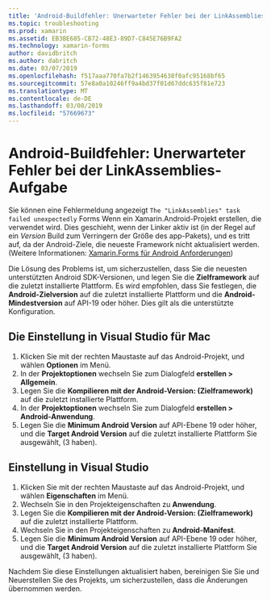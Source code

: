 ```yaml
---
title: 'Android-Buildfehler: Unerwarteter Fehler bei der LinkAssemblies-Aufgabe'
ms.topic: troubleshooting
ms.prod: xamarin
ms.assetid: EB3BE685-CB72-48E3-89D7-C845E76B9FA2
ms.technology: xamarin-forms
author: davidbritch
ms.author: dabritch
ms.date: 03/07/2019
ms.openlocfilehash: f517aaa770fa7b2f1463954638f0afc95168bf65
ms.sourcegitcommit: 57e8a0a10246ff9a4bd37f01d67ddc635f81e723
ms.translationtype: MT
ms.contentlocale: de-DE
ms.lasthandoff: 03/08/2019
ms.locfileid: "57669673"
---
```

# <a name="android-build-error--the-linkassemblies-task-failed-unexpectedly"></a>Android-Buildfehler: Unerwarteter Fehler bei der LinkAssemblies-Aufgabe

Sie können eine Fehlermeldung angezeigt `The "LinkAssemblies" task failed unexpectedly` Forms Wenn ein Xamarin.Android-Projekt erstellen, die verwendet wird. Dies geschieht, wenn der Linker aktiv ist (in der Regel auf ein *Version* Build zum Verringern der Größe des app-Pakets), und es tritt auf, da der Android-Ziele, die neueste Framework nicht aktualisiert werden. (Weitere Informationen: [Xamarin.Forms für Android Anforderungen](~/get-started/requirements.md#android))

Die Lösung des Problems ist, um sicherzustellen, dass Sie die neuesten unterstützten Android SDK-Versionen, und legen Sie die **Zielframework** auf die zuletzt installierte Plattform. Es wird empfohlen, dass Sie festlegen, die **Android-Zielversion** auf die zuletzt installierte Plattform und die **Android-Mindestversion** auf API-19 oder höher. Dies gilt als die unterstützte Konfiguration.

## <a name="setting-in-visual-studio-for-mac"></a>Die Einstellung in Visual Studio für Mac

1.  Klicken Sie mit der rechten Maustaste auf das Android-Projekt, und wählen **Optionen** im Menü.
2.  In der **Projektoptionen** wechseln Sie zum Dialogfeld **erstellen > Allgemein**.
3.  Legen Sie die **Kompilieren mit der Android-Version: (Zielframework)**  auf die zuletzt installierte Plattform.
4.  In der **Projektoptionen** wechseln Sie zum Dialogfeld **erstellen > Android-Anwendung**.
5.  Legen Sie die **Minimum Android Version** auf API-Ebene 19 oder höher, und die **Target Android Version** auf die zuletzt installierte Plattform Sie ausgewählt, (3 haben).

## <a name="setting-in-visual-studio"></a>Einstellung in Visual Studio

1.  Klicken Sie mit der rechten Maustaste auf das Android-Projekt, und wählen **Eigenschaften** im Menü.
2.  Wechseln Sie in den Projekteigenschaften zu **Anwendung**.
3.  Legen Sie die **Kompilieren mit der Android-Version: (Zielframework)**  auf die zuletzt installierte Plattform.
4.  Wechseln Sie in den Projekteigenschaften zu **Android-Manifest**.
5.  Legen Sie die **Minimum Android Version** auf API-Ebene 19 oder höher, und die **Target Android Version** auf die zuletzt installierte Plattform Sie ausgewählt, (3 haben).

Nachdem Sie diese Einstellungen aktualisiert haben, bereinigen Sie Sie und Neuerstellen Sie des Projekts, um sicherzustellen, dass die Änderungen übernommen werden.
